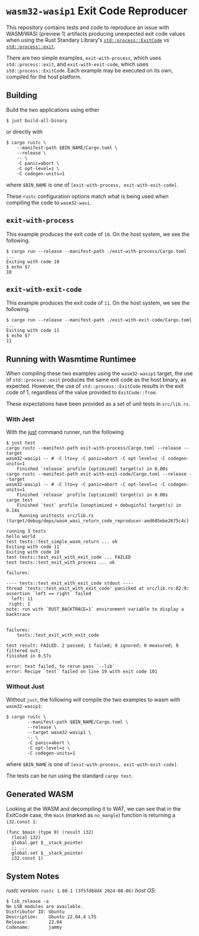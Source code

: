 # `wasm32-wasip1` Exit Code Reproducer

This repository contains tests and code to reproduce an issue with WASM/WASI
(preview 1) artifacts producing unexpected exit code values when using the Rust
Standary Library's
[`std::process::ExitCode`](https://doc.rust-lang.org/std/process/struct.ExitCode.html)
vs [`std::process::exit`](https://doc.rust-lang.org/std/process/fn.exit.html).

There are two simple examples, `exit-with-process`, which uses
`std::process::exit`, and `exit-with-exit-code`, which uses
`std::process::ExitCode`.  Each example may be executed on its own, compiled for
the host platform.

## Building

Build the two applications using either

```
$ just build-all-binary
```

or directly with

```
$ cargo rustc \
    --manifest-path $BIN_NAME/Cargo.toml \
    --release \
    -- \
    -C panic=abort \
    -C opt-level=z \
    -C codegen-units=1
```

where `$BIN_NAME` is one of `[exit-with-process, exit-with-exit-code]`.

These `rustc` configuration options match what is being used when compiling the
code to `wasm32-wasi`.

## `exit-with-process`

This example produces the exit code of `10`.  On the host system, we see the
following.

```
$ cargo run --release --manifest-path ./exit-with-process/Cargo.toml
...
Exiting with code 10
$ echo $?
10
```

## `exit-with-exit-code`

This example produces the exit code of `11`.  On the host system, we see the
following.

```
$ cargo run --release --manifest-path ./exit-with-exit-code/Cargo.toml
...
Exiting with code 11
$ echo $?
11
```

## Running with Wasmtime Runtimee

When compiling these two examples using the `wasm32-wasip1` target, the use of
`std::process::exit` produces the same exit code as the host binary, as
expected.  However, the use of `std::process::ExitCode` results in the exit code
of 1, regardless of the value provided to `ExitCode::from`.

These expectations have been provided as a set of unit tests in `src/lib.rs`.

### With Jest

With the [just](https://github.com/casey/just) command runner, run the following

```
$ just test
cargo rustc --manifest-path exit-with-process/Cargo.toml --release --target
wasm32-wasip1 -- # -C lto=y -C panic=abort -C opt-level=z -C codegen-units=1
    Finished `release` profile [optimized] target(s) in 0.00s
cargo rustc --manifest-path exit-with-exit-code/Cargo.toml --release --target
wasm32-wasip1 -- # -C lto=y -C panic=abort -C opt-level=z -C codegen-units=1
    Finished `release` profile [optimized] target(s) in 0.00s
cargo test
    Finished `test` profile [unoptimized + debuginfo] target(s) in 0.14s
     Running unittests src/lib.rs
(target/debug/deps/wasm_wasi_return_code_reproducer-aed685ebe2675c4c)

running 3 tests
hello world
test tests::test_simple_wasm_return ... ok
Exiting with code 11`
Exiting with code 10
test tests::test_exit_with_exit_code ... FAILED
test tests::test_exit_with_process ... ok

failures:

---- tests::test_exit_with_exit_code stdout ----
thread 'tests::test_exit_with_exit_code' panicked at src/lib.rs:82:9:
assertion `left == right` failed
  left: 11
 right: 1
note: run with `RUST_BACKTRACE=1` environment variable to display a backtrace


failures:
    tests::test_exit_with_exit_code

test result: FAILED. 2 passed; 1 failed; 0 ignored; 0 measured; 0 filtered out;
finished in 0.57s

error: test failed, to rerun pass `--lib`
error: Recipe `test` failed on line 19 with exit code 101
```

### Without Just

Without `just`, the following will compile the two examples to wasm with
`wasm32-wasip1`:

```
$ cargo rustc \
        --manifest-path $BIN_NAME/Cargo.toml \
        --release \
        --target wasm32-wasip1 \
        -- \
        -C panic=abort \
        -C opt-level=z \
        -C codegen-units=1
```

where `$BIN_NAME` is one of `[exit-with-process, exit-with-exit-code]`.

The tests can be run using the standard `cargo test`.

## Generated WASM

Looking at the WASM and decompiling it to WAT, we can see that in the ExitCode
case, the `main` (marked as `no_mangle`) function is returning a `i32.const 1`:

```wat
(func $main (type 0) (result i32)
  (local i32)
  global.get $__stack_pointer
  ;; ...
  global.set $__stack_pointer
  i32.const 1)
```


## System Notes

*rustc version*: `rustc 1.80.1 (3f5fd8dd4 2024-08-06)`
*host OS*:
```
$ lsb_release -a
No LSB modules are available.
Distributor ID: Ubuntu
Description:    Ubuntu 22.04.4 LTS
Release:        22.04
Codename:       jammy
```

